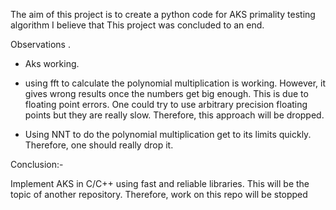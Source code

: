 The aim of this project is to create a python code for AKS primality testing algorithm
I believe that This project was concluded to an end.

Observations .

- Aks working.
- using fft to calculate the polynomial multiplication is working. However, it gives wrong results once the numbers get big enough. This is due to floating point errors. One could try to use arbitrary precision floating points but they are really slow. Therefore, this approach will be dropped.

- Using NNT to do the polynomial multiplication get to its limits quickly. Therefore, one should really drop it.

Conclusion:-

Implement AKS in C/C++ using fast and reliable libraries.
This will be the topic of another repository. Therefore, work on this repo will be stopped
